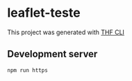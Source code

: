 # leaflet-teste

This project was generated with [THF CLI](https://github.com/totvs/thf-cli)

## Development server

```npm run https```